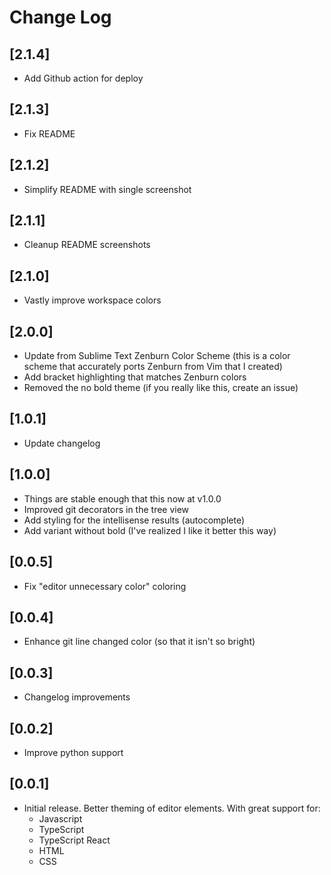 # Change Log

## [2.1.4]

- Add Github action for deploy

## [2.1.3]

- Fix README

## [2.1.2]

- Simplify README with single screenshot

## [2.1.1]

- Cleanup README screenshots

## [2.1.0]

- Vastly improve workspace colors

## [2.0.0]

- Update from Sublime Text Zenburn Color Scheme (this is a color scheme that accurately ports Zenburn from Vim that I created)
- Add bracket highlighting that matches Zenburn colors
- Removed the no bold theme (if you really like this, create an issue)

## [1.0.1]

- Update changelog

## [1.0.0]

- Things are stable enough that this now at v1.0.0
- Improved git decorators in the tree view
- Add styling for the intellisense results (autocomplete)
- Add variant without bold (I've realized I like it better this way)

## [0.0.5]

- Fix "editor unnecessary color" coloring

## [0.0.4]

- Enhance git line changed color (so that it isn't so bright)

## [0.0.3]

- Changelog improvements

## [0.0.2]

- Improve python support

## [0.0.1]

- Initial release. Better theming of editor elements. With great support for:
  - Javascript
  - TypeScript
  - TypeScript React
  - HTML
  - CSS
